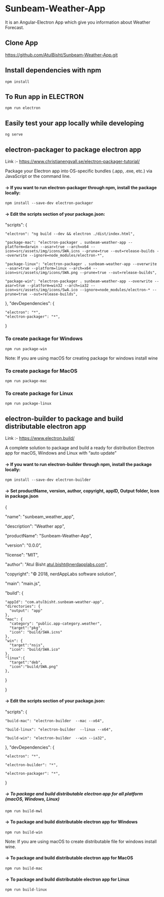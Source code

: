 # Sunbeam-Weather-App

It is an Angular-Electron App which give you information about Weather Forecast.

## Clone App
<https://github.com/AtulBisht/Sunbeam-Weather-App.git>

## Install dependencies with npm 

``npm install``

## To Run app in ELECTRON

``npm run electron``

## Easily test your app locally while developing

``ng serve``

## electron-packager to package electron app

Link :- 
<https://www.christianengvall.se/electron-packager-tutorial/>

Package your Electron app into OS-specific bundles (.app, .exe, etc.) via JavaScript or the command line.

#### -> If you want to run electron-packager through npm, install the package locally:

``npm install --save-dev electron-packager``

#### -> Edit the scripts section of your package.json:

 "scripts": {

    "electron": "ng build --dev && electron ./dist/index.html",

    "package-mac": "electron-packager . sunbeam-weather-app --platform=darwin --asar=true --arch=x64 --icon=src/assets/img/icons/SWA.icns --prune=true --out=release-builds --overwrite --ignore=node_modules/electron-*",

    "package-linux": "electron-packager . sunbeam-weather-app --overwrite --asar=true --platform=linux --arch=x64 --icon=src/assets/img/icons/SWA.png --prune=true --out=release-builds",

    "package-win": "electron-packager . sunbeam-weather-app --overwrite --asar=true --platform=win32 --arch=ia32 --icon=src/assets/img/icons/SwA.ico --ignore=node_modules/electron-* --prune=true --out=release-builds",

  },
  "devDependencies": {

    "electron": "*",
    "electron-packager": "*",
    
  } 

### To create package for Windows
``npm run package-win``

Note: If you are using macOS for creating package for windows install wine

### To create package for MacOS
``npm run package-mac``

### To create package for Linux
``npm run package-linux``

## electron-builder to package and build distributable electron app

Link :-
 <https://www.electron.build/>

A complete solution to package and build a ready for distribution Electron app for macOS, Windows and Linux with “auto update”

#### -> If you want to run electron-builder through npm, install the package locally:

``npm install --save-dev electron-builder``

#### -> Set productName, version, author, copyright, appID, Output folder, Icon in package.json
   {
     
  "name": "sunbeam_weather_app", 

  "description": "Weather app",

  "productName": "Sunbeam-Weather-App",

  "version": "0.0.0",

  "license": "MIT",

  "author": "Atul Bisht <atul.bisht@nerdapplabs.com>",

  "copyright": "© 2018, nerdAppLabs software solution",

  "main": "main.js",

  "build": {

    "appId": "com.atulbisht.sunbeam-weather-app",
    "directories": {
      "output": "app"
    },
    "mac": {
      "category": "public.app-category.weather",
      "target":"pkg",
      "icon": "build/SWA.icns"
    },
    "win": {
      "target":"nsis",
      "icon": "build/SWA.ico"
    },
    "linux":{
      "target":"deb",
      "icon":"build/SWA.png"
    },
  }

}

#### -> Edit the scripts section of your package.json:

"scripts": {
  
    "build-mac": "electron-builder  --mac --x64",

    "build-linux": "electron-builder  --linux --x64",

    "build-win": "electron-builder  --win --ia32",
   
  },
  "devDependencies": {
   
    "electron": "*",

    "electron-builder": "*",

    "electron-packager": "*",
  }

##### -> To package and build distributable electron app for all platform (macOS, Windows, Linux) 
``npm run build-mwl``

#### -> To package and build distributable electron app for Windows 
``npm run build-win``

Note: If you are using macOS to create distributable file for windows install wine.

#### -> To package and build distributable electron app for MacOS 
``npm run build-mac``

#### -> To package and build distributable electron app for Linux 
``npm run build-linux``